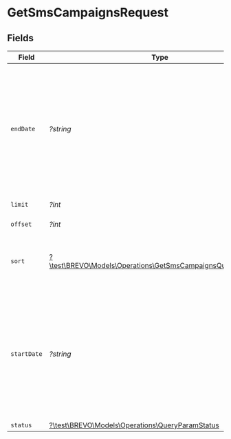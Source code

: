 # GetSmsCampaignsRequest


## Fields

| Field                                                                                                                                                                                                                                                                                        | Type                                                                                                                                                                                                                                                                                         | Required                                                                                                                                                                                                                                                                                     | Description                                                                                                                                                                                                                                                                                  |
| -------------------------------------------------------------------------------------------------------------------------------------------------------------------------------------------------------------------------------------------------------------------------------------------- | -------------------------------------------------------------------------------------------------------------------------------------------------------------------------------------------------------------------------------------------------------------------------------------------- | -------------------------------------------------------------------------------------------------------------------------------------------------------------------------------------------------------------------------------------------------------------------------------------------- | -------------------------------------------------------------------------------------------------------------------------------------------------------------------------------------------------------------------------------------------------------------------------------------------- |
| `endDate`                                                                                                                                                                                                                                                                                    | *?string*                                                                                                                                                                                                                                                                                    | :heavy_minus_sign:                                                                                                                                                                                                                                                                           | **Mandatory if startDate is used.** Ending (urlencoded) UTC date-time (YYYY-MM-DDTHH:mm:ss.SSSZ) to filter the sent sms campaigns. **Prefer to pass your timezone in date-time format for accurate result** ( only available if either 'status' not passed and if passed is set to 'sent' )<br/> |
| `limit`                                                                                                                                                                                                                                                                                      | *?int*                                                                                                                                                                                                                                                                                       | :heavy_minus_sign:                                                                                                                                                                                                                                                                           | Number limitation for the result returned                                                                                                                                                                                                                                                    |
| `offset`                                                                                                                                                                                                                                                                                     | *?int*                                                                                                                                                                                                                                                                                       | :heavy_minus_sign:                                                                                                                                                                                                                                                                           | Beginning point in the list to retrieve from.                                                                                                                                                                                                                                                |
| `sort`                                                                                                                                                                                                                                                                                       | [?\test\BREVO\Models\Operations\GetSmsCampaignsQueryParamSort](../../Models/Operations/GetSmsCampaignsQueryParamSort.md)                                                                                                                                                                     | :heavy_minus_sign:                                                                                                                                                                                                                                                                           | Sort the results in the ascending/descending order of record creation. Default order is **descending** if `sort` is not passed                                                                                                                                                               |
| `startDate`                                                                                                                                                                                                                                                                                  | *?string*                                                                                                                                                                                                                                                                                    | :heavy_minus_sign:                                                                                                                                                                                                                                                                           | **Mandatory if endDate is used.** Starting (urlencoded) UTC date-time (YYYY-MM-DDTHH:mm:ss.SSSZ) to filter the sent sms campaigns. **Prefer to pass your timezone in date-time format for accurate result** ( only available if either 'status' not passed and if passed is set to 'sent' )<br/> |
| `status`                                                                                                                                                                                                                                                                                     | [?\test\BREVO\Models\Operations\QueryParamStatus](../../Models/Operations/QueryParamStatus.md)                                                                                                                                                                                               | :heavy_minus_sign:                                                                                                                                                                                                                                                                           | Status of campaign.                                                                                                                                                                                                                                                                          |